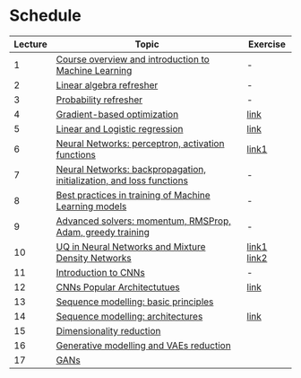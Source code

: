 # Schedule

| Lecture | Topic                                                                                     | Exercise |
|---------|-------------------------------------------------------------------------------------------|----------|
| 1       | [Course overview and introduction to Machine Learning](lectures/01_intro.md)              | -        |
| 2       | [Linear algebra refresher](lectures/02_linalg.md)                                         | -        |
| 3       | [Probability refresher](lectures/02_prob.md)                                              | -        | 
| 4       | [Gradient-based optimization](lectures/03_gradopt.md)                                     | [link](https://github.com/DIG-Kaust/MLgeoscience/blob/main/labs/notebooks/VisualOptimization/1_VisualOptimization.ipynb) |
| 5       | [Linear and Logistic regression](lectures/04_linreg.md)                                   | [link](https://github.com/DIG-Kaust/MLgeoscience/blob/main/labs/notebooks/BasicTorch/2_BasicPytorch.ipynb) |
| 6       | [Neural Networks: perceptron, activation functions](lectures/05_nn.md)                    | [link1](https://github.com/DIG-Kaust/MLgeoscience/blob/main/labs/notebooks/BasicTorch/2_BasicPytorch.ipynb)   | 
| 7       | [Neural Networks: backpropagation, initialization, and loss functions](lectures/06_nn.md) | -        | 
| 8       | [Best practices in training of Machine Learning models](lectures/07_bestpractice.md)      | -        | 
| 9       | [Advanced solvers: momentum, RMSProp, Adam, greedy training](lectures/08_gradopt1.md)     | -        | 
| 10      | [UQ in Neural Networks and Mixture Density Networks](lectures/09_mdn.md)                  | [link1](https://github.com/DIG-Kaust/MLgeoscience/blob/main/labs/notebooks/LearningFunction/LearningFunction.ipynb) [link2](https://github.com/DIG-Kaust/MLgeoscience/blob/main/labs/notebooks/MixtureDensityNetwork/MDN.ipynb)          | 
| 11      | [Introduction to CNNs](lectures/10_cnn.md)                                                | -        | 
| 12      | [CNNs Popular Architectutues](lectures/11_cnnarch.md)                                     | [link](https://github.com/DIG-Kaust/MLgeoscience/blob/main/labs/notebooks/SaltNet/SaltNet.ipynb)  | 
| 13      | [Sequence modelling: basic principles](lectures/12_seqmod.md)                             |          | 
| 14      | [Sequence modelling: architectures](lectures/12_seqmod.md)                                | [link](https://github.com/DIG-Kaust/MLgeoscience/blob/main/labs/notebooks/EventDetection/EventDetection.ipynb)  | 
| 15      | [Dimensionality reduction](lectures/13_dimred.md)                                         |          | 
| 16      | [Generative modelling and VAEs reduction](lectures/14_vaes.md)                            |          | 
| 17      | [GANs](lectures/15_gans.md)                                                               |          | 
